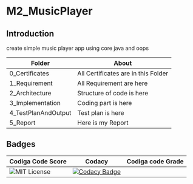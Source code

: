# M2_MusicPlayer
## Introduction
create simple music player app using core java and oops

| Folder | About| 
| -----------| --------------- |
|0_Certificates| All Certificates are in this Folder|
|1_Requirement	|All Requirement are here|
|2_Architecture|	Structure of code is here|
|3_Implementation	|Coding part is here|
|4_TestPlanAndOutput|	Test plan is here|
|5_Report|	Here is my Report|

## Badges

| Codiga Code Score | Codacy| Codiga code Grade | 
| -----------| --------------- |--------------- |
|![MIT License](https://api.codiga.io/project/31937/score/svg)|[![Codacy Badge](https://app.codacy.com/project/badge/Grade/0ece692568ea4c558dffa2c892e5364a)](https://www.codacy.com/gh/gaurav0903/M2_MusicPlayer/dashboard?utm_source=github.com&amp;utm_medium=referral&amp;utm_content=gaurav0903/M2_MusicPlayer&amp;utm_campaign=Badge_Grade) ||![MIT License](https://api.codiga.io/project/31937/status/svg)|
